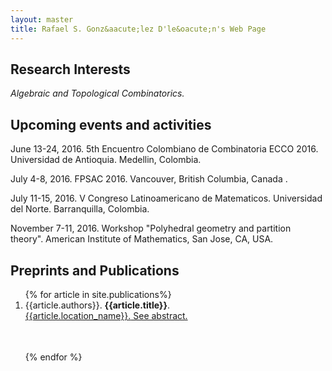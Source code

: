 ```yaml
---
layout: master
title: Rafael S. Gonz&aacute;lez D'le&oacute;n's Web Page
---
```


<h2>Research Interests</h2>

<em>Algebraic and Topological Combinatorics.</em>

<h2>Upcoming events and activities</h2>

<p>June 13-24, 2016. 5th Encuentro Colombiano de Combinatoria ECCO 2016. Universidad de Antioquia. Medellin, Colombia.</p>
<p>July 4-8, 2016. FPSAC 2016. Vancouver, British Columbia, Canada .</p>
<p>July 11-15, 2016. V Congreso Latinoamericano de Matematicos. Universidad del Norte. Barranquilla, Colombia.</p>
<p>November 7-11, 2016. Workshop "Polyhedral geometry and partition theory". American Institute of Mathematics, San Jose, CA, USA.</p>


<h2>Preprints and Publications</h2>

<ol>
{% for article in site.publications%}
<li><table width="95%"><tr> {{article.authors}}. <strong>{{article.title}}</strong>.<br/>
<a href="{{article.location_url}}">{{article.location_name}}.</a> 
<a name="{{article.title}}" href="{{ root_url }}{{ article.url }}" class="showinfo"> See abstract.</a><br/>
</tr></table></li><br/>
{% endfor %}
</ol>